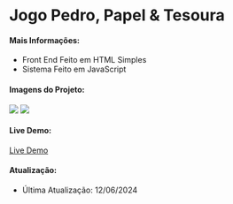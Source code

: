 <h1>Jogo Pedro, Papel & Tesoura</h1>

<h4>Mais Informações:</h4>
<ul>
  <li>Front End Feito em HTML Simples</li>
  <li>Sistema Feito em JavaScript</li>
</ul>

<h4>Imagens do Projeto:</h4>
<img src="https://uploaddeimagens.com.br/images/004/797/369/full/aaaa.png?1718201770"/>
<img src="https://uploaddeimagens.com.br/images/004/797/371/full/aaaa.png?1718201807"/>

<h4>Live Demo:</h4>
<a href="https://jogo-pedra-papel-tesoura-eight.vercel.app/">Live Demo</a>



<h4>Atualização:</h4>
<ul>
  <li>Última Atualização: 12/06/2024</li>
</ul>
